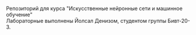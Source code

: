 Репозиторий для курса "Искусственные нейронные сети и машинное обучение"  
Лабораторные выполнены Йолсал Денизом, студентом группы Бивт-20-3.

